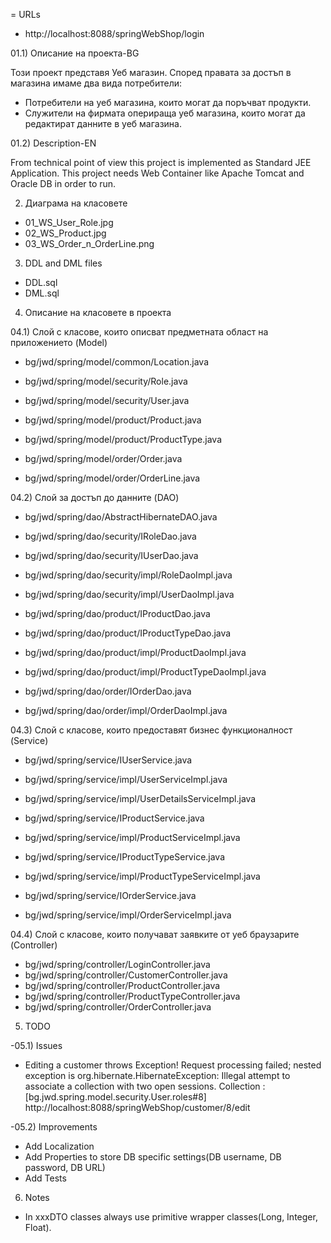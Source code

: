 = URLs
 - http://localhost:8088/springWebShop/login


01.1) Описание на проекта-BG

Този проект представя Уеб магазин.
Според правата за достъп в магазина имаме два вида потребители:
 - Потребители на уеб магазина, които могат да поръчват продукти.
 - Служители на фирмата оперираща уеб магазина, които могат да редактират данните в уеб магазина. 

01.2) Description-EN

From technical point of view this project is implemented as Standard JEE Application.
This project needs Web Container like Apache Tomcat and Oracle DB in order to run.

02) Диаграма на класовете
 - 01_WS_User_Role.jpg
 - 02_WS_Product.jpg
 - 03_WS_Order_n_OrderLine.png

03) DDL and DML files
 - DDL.sql
 - DML.sql


04) Описание на класовете в проекта

04.1) Слой с класове, които описват предметната област на приложението (Model)
 - bg/jwd/spring/model/common/Location.java

 - bg/jwd/spring/model/security/Role.java
 - bg/jwd/spring/model/security/User.java

 - bg/jwd/spring/model/product/Product.java
 - bg/jwd/spring/model/product/ProductType.java

 - bg/jwd/spring/model/order/Order.java
 - bg/jwd/spring/model/order/OrderLine.java

04.2) Слой за достъп до данните (DAO)
 - bg/jwd/spring/dao/AbstractHibernateDAO.java

 - bg/jwd/spring/dao/security/IRoleDao.java
 - bg/jwd/spring/dao/security/IUserDao.java
 - bg/jwd/spring/dao/security/impl/RoleDaoImpl.java
 - bg/jwd/spring/dao/security/impl/UserDaoImpl.java

 - bg/jwd/spring/dao/product/IProductDao.java
 - bg/jwd/spring/dao/product/IProductTypeDao.java
 - bg/jwd/spring/dao/product/impl/ProductDaoImpl.java
 - bg/jwd/spring/dao/product/impl/ProductTypeDaoImpl.java

 - bg/jwd/spring/dao/order/IOrderDao.java
 - bg/jwd/spring/dao/order/impl/OrderDaoImpl.java


04.3) Слой с класове, които предоставят бизнес функционалност (Service)
 - bg/jwd/spring/service/IUserService.java
 - bg/jwd/spring/service/impl/UserServiceImpl.java
 - bg/jwd/spring/service/impl/UserDetailsServiceImpl.java

 - bg/jwd/spring/service/IProductService.java
 - bg/jwd/spring/service/impl/ProductServiceImpl.java
   
 - bg/jwd/spring/service/IProductTypeService.java
 - bg/jwd/spring/service/impl/ProductTypeServiceImpl.java

 - bg/jwd/spring/service/IOrderService.java
 - bg/jwd/spring/service/impl/OrderServiceImpl.java


04.4) Слой с класове, които получават заявките от уеб брaузарите (Controller)
 - bg/jwd/spring/controller/LoginController.java
 - bg/jwd/spring/controller/CustomerController.java
 - bg/jwd/spring/controller/ProductController.java
 - bg/jwd/spring/controller/ProductTypeController.java
 - bg/jwd/spring/controller/OrderController.java


05) TODO

-05.1) Issues
 - Editing a customer throws Exception!
   Request processing failed; nested exception is org.hibernate.HibernateException: Illegal attempt to associate a collection with two open sessions. Collection : [bg.jwd.spring.model.security.User.roles#8]
   http://localhost:8088/springWebShop/customer/8/edit

-05.2) Improvements
 - Add Localization
 - Add Properties to store DB specific settings(DB username, DB password, DB URL)
 - Add Tests


06) Notes
 - In xxxDTO classes always use primitive wrapper classes(Long, Integer, Float).

